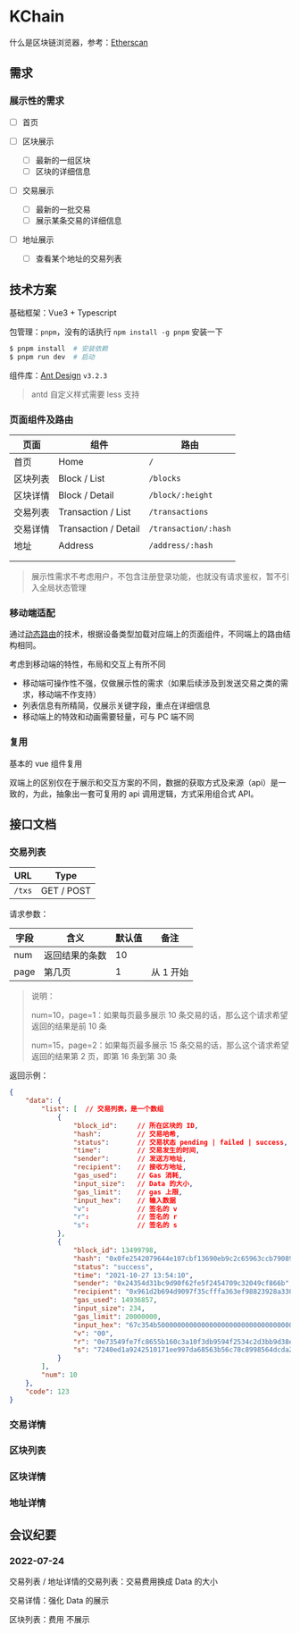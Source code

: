 # KChain

什么是区块链浏览器，参考：[Etherscan](https://cn.etherscan.com/)

## 需求

### 展示性的需求

- [ ] 首页

- [ ] 区块展示
    - [ ] 最新的一组区块
    - [ ] 区块的详细信息

- [ ] 交易展示
    - [ ] 最新的一批交易
    - [ ] 展示某条交易的详细信息

- [ ] 地址展示
    - [ ] 查看某个地址的交易列表

## 技术方案

基础框架：Vue3 + Typescript

包管理：`pnpm`，没有的话执行 `npm install -g pnpm` 安装一下

``` bash
$ pnpm install  # 安装依赖
$ pnpm run dev  # 启动
```

组件库：[Ant Design](https://antdv.com/components/overview) `v3.2.3`

> antd 自定义样式需要 less 支持

### 页面组件及路由

| 页面     | 组件                 | 路由                 |
| -------- | -------------------- | -------------------- |
| 首页     | Home                 | `/`                  |
| 区块列表 | Block / List         | `/blocks`            |
| 区块详情 | Block / Detail       | `/block/:height`       |
| 交易列表 | Transaction / List   | `/transactions`      |
| 交易详情 | Transaction / Detail | `/transaction/:hash` |
| 地址     | Address              | `/address/:hash`  |
|          |                      |                      |
|          |                      |                      |

> 展示性需求不考虑用户，不包含注册登录功能，也就没有请求鉴权，暂不引入全局状态管理

### 移动端适配

通过[动态路由](https://router.vuejs.org/guide/advanced/dynamic-routing.html)的技术，根据设备类型加载对应端上的页面组件，不同端上的路由结构相同。

考虑到移动端的特性，布局和交互上有所不同

+ 移动端可操作性不强，仅做展示性的需求（如果后续涉及到发送交易之类的需求，移动端不作支持）
+ 列表信息有所精简，仅展示关键字段，重点在详细信息
+ 移动端上的特效和动画需要轻量，可与 PC 端不同

### 复用

基本的 vue 组件复用

双端上的区别仅在于展示和交互方案的不同，数据的获取方式及来源（api）是一致的，为此，抽象出一套可复用的 api 调用逻辑，方式采用组合式 API。



## 接口文档

### 交易列表

| URL    | Type       |
| ------ | ---------- |
| `/txs` | GET / POST |

请求参数：

| 字段 | 含义           | 默认值 | 备注      |
| ---- | -------------- | ------ | --------- |
| num  | 返回结果的条数 | 10     |           |
| page | 第几页         | 1      | 从 1 开始 |

> 说明：
>
> num=10，page=1：如果每页最多展示 10 条交易的话，那么这个请求希望返回的结果是前 10 条
>
> num=15，page=2：如果每页最多展示 15 条交易的话，那么这个请求希望返回的结果第 2 页，即第 16 条到第 30 条

返回示例：

```json
{
    "data": {
        "list": [  // 交易列表，是一个数组
            {
            	"block_id": 	// 所在区块的 ID,
            	"hash": 		// 交易哈希,
            	"status": 		// 交易状态 pending | failed | success,
	            "time": 		// 交易发生的时间,
            	"sender":   	// 发送方地址,
            	"recipient": 	// 接收方地址,
            	"gas_used": 	// Gas 消耗,
            	"input_size":   // Data 的大小,
                "gas_limit":    // gas 上限,
                "input_hex":    // 输入数据
                "v":            // 签名的 v
                "r":            // 签名的 r
                "s":            // 签名的 s
            },
            {
            	"block_id": 13499798,
            	"hash": "0x0fe2542079644e107cbf13690eb9c2c65963ccb79089ff96bfaf8dced2331c92",
                "status": "success",
	            "time": "2021-10-27 13:54:10",
            	"sender": "0x24354d31bc9d90f62fe5f2454709c32049cf866b",
            	"recipient": "0x961d2b694d9097f35cfffa363ef98823928a330d",
            	"gas_used": 14936857,
            	"input_size": 234,
                "gas_limit": 20000000,
                "input_hex": "67c354b50000000000000000000000000000000000000000000000000000000000000020000000000000000000000000000000000000000000000000000000000000004261617665206c75636b792c2069726f6e2062616e6b206c75636b792c20637265616d206e6f742e2079646576203a20696e63657374206261642c20646f6e7420646f000000000000000000000000000000000000000000000000000000000000",
                "v": "00",
                "r": "0e73549fe7fc8655b160c3a10f3db9594f2534c2d3bb9d38ebb84ffed11f5278",
                "s": "7240ed1a9242510171ee997da68563b56c78c8998564dcda2a98b443c9048424"
            }
        ],
        "num": 10
    },
    "code": 123
}
```

### 交易详情



### 区块列表



### 区块详情



### 地址详情



## 会议纪要

### 2022-07-24

交易列表 / 地址详情的交易列表：交易费用换成 Data 的大小

交易详情：强化 Data 的展示

区块列表：费用 不展示